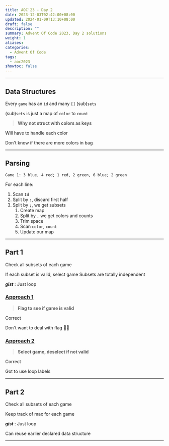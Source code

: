 ```yaml
---
title: AOC'23 - Day 2
date: 2023-12-03T02:42:00+08:00
updated: 2024-01-09T13:10+08:00
draft: false
description: ""
summary: Advent Of Code 2023, Day 2 solutions
weight: 1
aliases: 
categories:
  - Advent Of Code
tags:
  - aoc2023
showtoc: false
---
```

---
## Data Structures

Every `game` has an `id` and many `[]` (sub)`sets`


(sub)`sets` is just a map of `color` to `count`

> **Why not struct with colors as keys**

Will have to handle each color

Don't know if there are more colors in bag


---

## Parsing

```
Game 1: 3 blue, 4 red; 1 red, 2 green, 6 blue; 2 green
```

For each line:
1. Scan `Id`
2. Split by `:`, discard first half
3. Split by `;`, we get subsets
	1. Create map
	2. Split by `,` we get colors and counts
	3. Trim space
	4. Scan `color`, `count`
	5. Update our map


---

## Part 1

Check all subsets of each game

If each subset is valid, select game
Subsets are totally independent


***gist*** : Just loop

### <ins>Approach 1</ins>

> **Flag to see if game is valid**

Correct

Don't want to deal with flag 💆‍♂️

### <ins>Approach 2</ins>

> **Select game, deselect if not valid**

Correct

Got to use loop labels


---

## Part 2

Check all subsets of each game

Keep track of max for each game


***gist*** : Just loop

Can reuse earlier declared data structure


---
